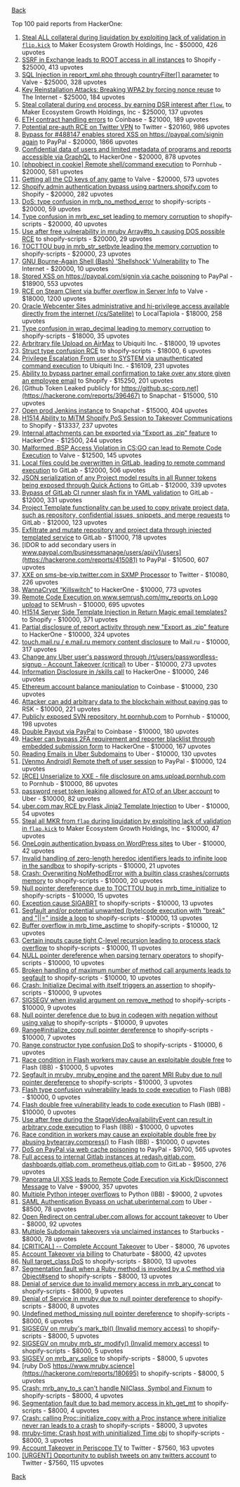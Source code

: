 [Back](../README.md)

Top 100 paid reports from HackerOne:

1. [Steal ALL collateral during liquidation by exploiting lack of validation in `flip.kick`](https://hackerone.com/reports/684092) to Maker Ecosystem Growth Holdings, Inc - $50000, 426 upvotes
2. [SSRF in Exchange leads to ROOT access in all instances](https://hackerone.com/reports/341876) to Shopify - $25000, 413 upvotes
3. [SQL Injection in report_xml.php through countryFilter[] parameter](https://hackerone.com/reports/383127) to Valve - $25000, 328 upvotes
4. [Key Reinstallation Attacks: Breaking WPA2 by forcing nonce reuse](https://hackerone.com/reports/286740) to The Internet - $25000, 184 upvotes
5. [Steal collateral during `end` process, by earning DSR interest after `flow`.](https://hackerone.com/reports/672664) to Maker Ecosystem Growth Holdings, Inc - $25000, 137 upvotes
6. [ETH contract handling errors](https://hackerone.com/reports/328526) to Coinbase - $21000, 189 upvotes
7. [Potential pre-auth RCE on Twitter VPN](https://hackerone.com/reports/591295) to Twitter - $20160, 986 upvotes
8. [Bypass for #488147 enables stored XSS on https://paypal.com/signin again](https://hackerone.com/reports/510152) to PayPal - $20000, 1866 upvotes
9. [Confidential data of users and limited metadata of programs and reports accessible via GraphQL](https://hackerone.com/reports/489146) to HackerOne - $20000, 878 upvotes
10. [[phpobject in cookie] Remote shell/command execution](https://hackerone.com/reports/141956) to Pornhub - $20000, 581 upvotes
11. [Getting all the CD keys of any game](https://hackerone.com/reports/391217) to Valve - $20000, 573 upvotes
12. [Shopify admin authentication bypass using partners.shopify.com](https://hackerone.com/reports/270981) to Shopify - $20000, 282 upvotes
13. [DoS: type confusion in mrb_no_method_error](https://hackerone.com/reports/181871) to shopify-scripts - $20000, 59 upvotes
14. [Type confusion in mrb_exc_set leading to memory corruption](https://hackerone.com/reports/185041) to shopify-scripts - $20000, 40 upvotes
15. [Use after free vulnerability in mruby Array#to_h causing DOS possible RCE](https://hackerone.com/reports/181321) to shopify-scripts - $20000, 29 upvotes
16. [TOCTTOU bug in mrb_str_setbyte leading the memory corruption](https://hackerone.com/reports/181893) to shopify-scripts - $20000, 23 upvotes
17. [GNU Bourne-Again Shell (Bash) 'Shellshock' Vulnerability](https://hackerone.com/reports/29839) to The Internet - $20000, 10 upvotes
18. [Stored XSS on https://paypal.com/signin via cache poisoning](https://hackerone.com/reports/488147) to PayPal - $18900, 553 upvotes
19. [RCE on Steam Client via buffer overflow in Server Info](https://hackerone.com/reports/470520) to Valve - $18000, 1200 upvotes
20. [Oracle Webcenter Sites administrative and hi-privilege access available directly from the internet (/cs/Satellite)](https://hackerone.com/reports/170532) to LocalTapiola - $18000, 258 upvotes
21. [Type confusion in wrap_decimal leading to memory corruption](https://hackerone.com/reports/185051) to shopify-scripts - $18000, 35 upvotes
22. [Arbritrary file Upload on AirMax](https://hackerone.com/reports/73480) to Ubiquiti Inc. - $18000, 19 upvotes
23. [Struct type confusion RCE](https://hackerone.com/reports/181879) to shopify-scripts - $18000, 6 upvotes
24. [Privilege Escalation From user to SYSTEM via unauthenticated command execution](https://hackerone.com/reports/544928) to Ubiquiti Inc. - $16109, 231 upvotes
25. [Ability to bypass partner email confirmation to take over any store given an employee email](https://hackerone.com/reports/300305) to Shopify - $15250, 201 upvotes
26. [Github Token Leaked publicly for https://github.sc-corp.net](https://hackerone.com/reports/396467) to Snapchat - $15000, 510 upvotes
27. [Open prod Jenkins instance](https://hackerone.com/reports/231460) to Snapchat - $15000, 404 upvotes
28. [H1514 Ability to MiTM Shopify PoS Session to Takeover Communications](https://hackerone.com/reports/423467) to Shopify - $13337, 237 upvotes
29. [Internal attachments can be exported via "Export as .zip" feature](https://hackerone.com/reports/186230) to HackerOne - $12500, 244 upvotes
30. [Malformed .BSP Access Violation in CS:GO can lead to Remote Code Execution](https://hackerone.com/reports/351014) to Valve - $12500, 145 upvotes
31. [Local files could be overwritten in GitLab, leading to remote command execution](https://hackerone.com/reports/587854) to GitLab - $12000, 506 upvotes
32. [JSON serialization of any Project model results in all Runner tokens being exposed through Quick Actions](https://hackerone.com/reports/509924) to GitLab - $12000, 339 upvotes
33. [Bypass of GitLab CI runner slash fix in YAML validation](https://hackerone.com/reports/409395) to GitLab - $12000, 331 upvotes
34. [Project Template functionality can be used to copy private project data, such as repository, confidential issues, snippets, and merge requests](https://hackerone.com/reports/689314) to GitLab - $12000, 123 upvotes
35. [Exfiltrate and mutate repository and project data through injected templated service](https://hackerone.com/reports/446585) to GitLab - $11000, 718 upvotes
36. [IDOR to add secondary users in www.paypal.com/businessmanage/users/api/v1/users](https://hackerone.com/reports/415081) to PayPal - $10500, 607 upvotes
37. [XXE on sms-be-vip.twitter.com in SXMP Processor](https://hackerone.com/reports/248668) to Twitter - $10080, 226 upvotes
38. [WannaCrypt “Killswitch”](https://hackerone.com/reports/228648) to HackerOne - $10000, 773 upvotes
39. [Remote Code Execution on www.semrush.com/my_reports on Logo upload](https://hackerone.com/reports/403417) to SEMrush - $10000, 695 upvotes
40. [H1514 Server Side Template Injection in Return Magic email templates?](https://hackerone.com/reports/423541) to Shopify - $10000, 371 upvotes
41. [Partial disclosure of report activity through new "Export as .zip" feature](https://hackerone.com/reports/182358) to HackerOne - $10000, 324 upvotes
42. [touch.mail.ru / e.mail.ru memory content disclosure](https://hackerone.com/reports/513236) to Mail.ru - $10000, 317 upvotes
43. [Change any Uber user's password through /rt/users/passwordless-signup - Account Takeover (critical)](https://hackerone.com/reports/143717) to Uber - $10000, 273 upvotes
44. [Information Disclosure in /skills call](https://hackerone.com/reports/188719) to HackerOne - $10000, 246 upvotes
45. [Ethereum account balance manipulation](https://hackerone.com/reports/300748) to Coinbase - $10000, 230 upvotes
46. [Attacker can add arbitrary data to the blockchain without paying gas](https://hackerone.com/reports/396954) to RSK - $10000, 221 upvotes
47. [Publicly exposed SVN repository, ht.pornhub.com](https://hackerone.com/reports/72243) to Pornhub - $10000, 198 upvotes
48. [Double Payout via PayPal](https://hackerone.com/reports/307239) to Coinbase - $10000, 180 upvotes
49. [Hacker can bypass 2FA requirement and reporter blacklist through embedded submission form](https://hackerone.com/reports/418767) to HackerOne - $10000, 167 upvotes
50. [Reading Emails in Uber Subdomains](https://hackerone.com/reports/156536) to Uber - $10000, 130 upvotes
51. [[Venmo Android] Remote theft of user session](https://hackerone.com/reports/401940) to PayPal - $10000, 124 upvotes
52. [[RCE] Unserialize to XXE - file disclosure on ams.upload.pornhub.com](https://hackerone.com/reports/142562) to Pornhub - $10000, 86 upvotes
53. [password reset token leaking allowed for ATO of an Uber account](https://hackerone.com/reports/173551) to Uber - $10000, 82 upvotes
54. [uber.com may RCE by Flask Jinja2 Template Injection](https://hackerone.com/reports/125980) to Uber - $10000, 54 upvotes
55. [Steal all MKR from `flap` during liquidation by exploiting lack of validation in `flap.kick`](https://hackerone.com/reports/684152) to Maker Ecosystem Growth Holdings, Inc - $10000, 47 upvotes
56. [OneLogin authentication bypass on WordPress sites](https://hackerone.com/reports/136169) to Uber - $10000, 42 upvotes
57. [Invalid handling of zero-length heredoc identifiers leads to infinite loop in the sandbox](https://hackerone.com/reports/187305) to shopify-scripts - $10000, 21 upvotes
58. [Crash: Overwriting NoMethodError with a builtin class crashes/corrupts memory](https://hackerone.com/reports/186723) to shopify-scripts - $10000, 20 upvotes
59. [Null pointer dereference due to TOCTTOU bug in mrb_time_initialize](https://hackerone.com/reports/182274) to shopify-scripts - $10000, 15 upvotes
60. [Exception cause SIGABRT](https://hackerone.com/reports/180977) to shopify-scripts - $10000, 13 upvotes
61. [Segfault and/or potential unwanted (byte)code execution with "break" and "||=" inside a loop](https://hackerone.com/reports/183356) to shopify-scripts - $10000, 13 upvotes
62. [Buffer overflow in mrb_time_asctime](https://hackerone.com/reports/188326) to shopify-scripts - $10000, 12 upvotes
63. [Certain inputs cause tight C-level recursion leading to process stack overflow](https://hackerone.com/reports/189633) to shopify-scripts - $10000, 11 upvotes
64. [NULL pointer dereference when parsing ternary operators](https://hackerone.com/reports/181677) to shopify-scripts - $10000, 10 upvotes
65. [Broken handling of maximum number of method call arguments leads to segfault](https://hackerone.com/reports/182484) to shopify-scripts - $10000, 10 upvotes
66. [Crash: Initialize Decimal with itself triggers an assertion](https://hackerone.com/reports/185775) to shopify-scripts - $10000, 9 upvotes
67. [SIGSEGV when invalid argument on remove_method](https://hackerone.com/reports/181874) to shopify-scripts - $10000, 9 upvotes
68. [Null pointer derefence due to bug in codegen with negation without using value](https://hackerone.com/reports/187536) to shopify-scripts - $10000, 9 upvotes
69. [Range#initialize_copy null pointer dereference](https://hackerone.com/reports/181685) to shopify-scripts - $10000, 7 upvotes
70. [Range constructor type confusion DoS](https://hackerone.com/reports/181910) to shopify-scripts - $10000, 6 upvotes
71. [Race condition in Flash workers may cause an exploitabl​e double free](https://hackerone.com/reports/37240) to Flash (IBB) - $10000, 5 upvotes
72. [Segfault in mruby, mruby_engine and the parent MRI Ruby due to null pointer dereference](https://hackerone.com/reports/181828) to shopify-scripts - $10000, 3 upvotes
73. [Flash type confusion vulnerability leads to code execution](https://hackerone.com/reports/2106) to Flash (IBB) - $10000, 0 upvotes
74. [Flash double free vulnerability leads to code execution](https://hackerone.com/reports/2170) to Flash (IBB) - $10000, 0 upvotes
75. [Use after free during the StageVideoAvailabilityEvent can result in arbitrary code execution](https://hackerone.com/reports/47232) to Flash (IBB) - $10000, 0 upvotes
76. [Race condition in workers may cause an exploitable double free by abusing bytearray.compress()](https://hackerone.com/reports/47227) to Flash (IBB) - $10000, 0 upvotes
77. [DoS on PayPal via web cache poisoning](https://hackerone.com/reports/622122) to PayPal - $9700, 565 upvotes
78. [Full access to internal Gitlab instances at redash.gitlab.com, dashboards.gitlab.com, prometheus.gitlab.com](https://hackerone.com/reports/498964) to GitLab - $9500, 276 upvotes
79. [Panorama UI XSS leads to Remote Code Execution via Kick/Disconnect Message](https://hackerone.com/reports/631956) to Valve - $9000, 357 upvotes
80. [Multiple Python integer overflows](https://hackerone.com/reports/55017) to Python (IBB) - $9000, 2 upvotes
81. [SAML Authentication Bypass on uchat.uberinternal.com](https://hackerone.com/reports/223014) to Uber - $8500, 78 upvotes
82. [Open Redirect on central.uber.com allows for account takeover](https://hackerone.com/reports/206591) to Uber - $8000, 92 upvotes
83. [Multiple Subdomain takeovers via unclaimed instances](https://hackerone.com/reports/276269) to Starbucks - $8000, 78 upvotes
84. [[CRITICAL] -- Complete Account Takeover](https://hackerone.com/reports/136885) to Uber - $8000, 76 upvotes
85. [Account Takeover via billing](https://hackerone.com/reports/394329) to Chaturbate - $8000, 42 upvotes
86. [Null target_class DoS](https://hackerone.com/reports/183405) to shopify-scripts - $8000, 13 upvotes
87. [Segmentation fault when a Ruby method is invoked by a C method via Object#send](https://hackerone.com/reports/183425) to shopify-scripts - $8000, 13 upvotes
88. [Denial of service due to invalid memory access in mrb_ary_concat](https://hackerone.com/reports/184712) to shopify-scripts - $8000, 9 upvotes
89. [Denial of Service in mruby due to null pointer dereference](https://hackerone.com/reports/181232) to shopify-scripts - $8000, 8 upvotes
90. [Undefined method_missing null pointer dereference](https://hackerone.com/reports/181695) to shopify-scripts - $8000, 6 upvotes
91. [SIGSEGV on mruby's mark_tbl() (Invalid memory access)](https://hackerone.com/reports/183239) to shopify-scripts - $8000, 5 upvotes
92. [SIGSEGV on mruby mrb_str_modify() (Invalid memory access)](https://hackerone.com/reports/183231) to shopify-scripts - $8000, 5 upvotes
93. [SIGSEV on mrb_ary_splice](https://hackerone.com/reports/182027) to shopify-scripts - $8000, 5 upvotes
94. [ruby DoS https://www.mruby.science](https://hackerone.com/reports/180695) to shopify-scripts - $8000, 5 upvotes
95. [Crash: mrb_any_to_s can't handle NilClass, Symbol and Fixnum](https://hackerone.com/reports/185794) to shopify-scripts - $8000, 4 upvotes
96. [Segmentation fault due to bad memory access in kh_get_mt](https://hackerone.com/reports/188313) to shopify-scripts - $8000, 4 upvotes
97. [Crash: calling Proc::initialize_copy with a Proc instance where initialize never ran leads to a crash](https://hackerone.com/reports/184857) to shopify-scripts - $8000, 3 upvotes
98. [mruby-time: Crash host with uninitialized Time obj](https://hackerone.com/reports/184661) to shopify-scripts - $8000, 3 upvotes
99. [Account Takeover in Periscope TV](https://hackerone.com/reports/317476) to Twitter - $7560, 163 upvotes
100. [[URGENT] Opportunity to publish tweets on any twitters account](https://hackerone.com/reports/208978) to Twitter - $7560, 115 upvotes


[Back](../README.md)